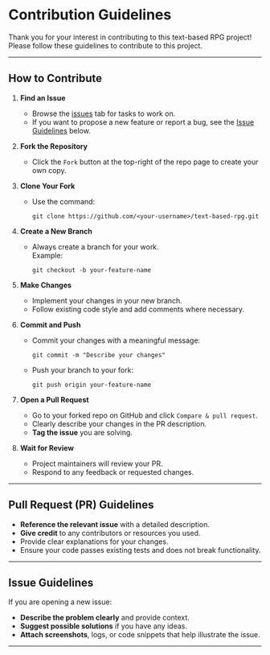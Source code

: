 # Contribution Guidelines

Thank you for your interest in contributing to this text-based RPG project!  
Please follow these guidelines to contribute to this project.

---

## How to Contribute

1. **Find an Issue**
   - Browse the [issues](https://github.com/acmpesuecc/text-based-rpg/issues) tab for tasks to work on.
   - If you want to propose a new feature or report a bug, see the [Issue Guidelines](#issue-guidelines) below.

2. **Fork the Repository**
   - Click the `Fork` button at the top-right of the repo page to create your own copy.

3. **Clone Your Fork**
   - Use the command:  
     ```
     git clone https://github.com/<your-username>/text-based-rpg.git
     ```

4. **Create a New Branch**
   - Always create a branch for your work.  
     Example:  
     ```
     git checkout -b your-feature-name
     ```

5. **Make Changes**
   - Implement your changes in your new branch.
   - Follow existing code style and add comments where necessary.

6. **Commit and Push**
   - Commit your changes with a meaningful message:  
     ```
     git commit -m "Describe your changes"
     ```
   - Push your branch to your fork:  
     ```
     git push origin your-feature-name
     ```

7. **Open a Pull Request**
   - Go to your forked repo on GitHub and click `Compare & pull request`.
   - Clearly describe your changes in the PR description.
   - **Tag the issue** you are solving.

8. **Wait for Review**
   - Project maintainers will review your PR.
   - Respond to any feedback or requested changes.

---

## Pull Request (PR) Guidelines

- **Reference the relevant issue** with a detailed description.
- **Give credit** to any contributors or resources you used.
- Provide clear explanations for your changes.
- Ensure your code passes existing tests and does not break functionality.

---

## Issue Guidelines

If you are opening a new issue:

- **Describe the problem clearly** and provide context.
- **Suggest possible solutions** if you have any ideas.
- **Attach screenshots**, logs, or code snippets that help illustrate the issue.

---
